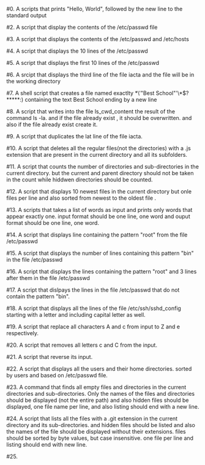 #0. A scripts that prints "Hello, World", followed by the new line to the standard output

#2. A script that display the contents of the /etc/passwd file

#3. A script that displays the contents of the /etc/passwd and /etc/hosts

#4. A script that displays the 10 lines of the /etc/passwd


#5. A script that displays the first 10 lines of the /etc/passwd

#6. A srcipt that displays the third line of the file iacta and the file will be in the working directory

#7. A shell script that creates a file named exactlty \*\\'"Best School"\'\\*$\?\*\*\*\*\*:) containing the text Best School ending by a new line

#8. A script that writes into the file ls_cwd_content the result of the command ls -la. and if the file already exist , it should be overwritten. and also if the file already exist create it.

#9. A script that duplicates the lat line of the file iacta.


#10. A script that deletes all the regular files(not the directories) with a .js extension that are present in the current directory and all its subfolders.

#11. A script that counts the number of directories and sub-directories in the current directory. but the current and parent directory should not be taken in the count while hiddwen directories should be counted.

#12. A script that displays 10 newest files in the current directory but onle files per line and also sorted from newest to the oldest file .

#13. A scripts that takes a list of words as input and prints only words that appear exactly one. input format should be one line, one word and ouput format should be one line, one word.

#14. A script that displays line containing the pattern "root"  from the file /etc/passwd

#15. A script that displays the number of lines containing this pattern "bin" in the file /etc/passwd

#16. A script that displays the lines containing the pattern "root"  and 3 lines after them in the file /etc/passwd

#17. A script that dislpays the lines in the file /etc/passwd that do not contain the pattern "bin".

#18. A script that displays all the lines of the file /etc/ssh/sshd_config starting with a letter and including capital letter as well.

#19. A script that replace all characters A and c from input to Z and e respectively.

#20. A script that removes all letters c and C from the input.

#21. A script that reverse its input.

#22. A script that displays all the users and their home directories. sorted by users and based on /etc/passwd file.

#23. A command that finds all empty files and directories in the current directories and sub-directories. Only the names of the files and directories should be displayed (not the entire path) and also hidden files should be displayed, one file name per line, and also listing should end with a new line.

#24. A script that lists all the files with a .git extension in the current directory and its sub-directories. and hidden files should be listed and also the names of the file should be displayed  without their extensions. files should be sorted by  byte values, but case insensitive. one file per line and listing should end with new line.

#25.   
